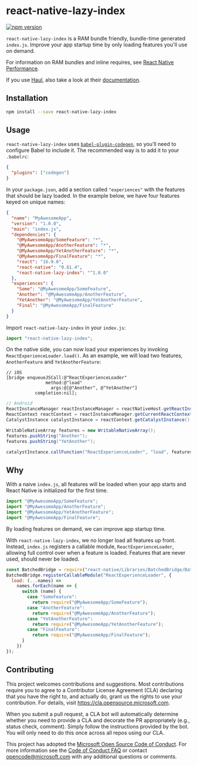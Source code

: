 # react-native-lazy-index

[![npm version](https://badge.fury.io/js/react-native-lazy-index.svg)](https://badge.fury.io/js/react-native-lazy-index)

`react-native-lazy-index` is a RAM bundle friendly, bundle-time generated
`index.js`. Improve your app startup time by only loading features you'll use on
demand.

For information on RAM bundles and inline requires, see
[React Native Performance](https://facebook.github.io/react-native/docs/performance#ram-bundles-inline-requires).

If you use [Haul](https://github.com/callstack/haul), also take a look at their
[documentation](https://github.com/callstack/haul/blob/2c68e97766f9f6c2632c46e40631bd7aaacdc75b/docs/CLI%20Commands.md#haul-ram-bundle).

## Installation

```sh
npm install --save react-native-lazy-index
```

## Usage

`react-native-lazy-index` uses
[`babel-plugin-codegen`](https://github.com/kentcdodds/babel-plugin-codegen#configure-with-babel),
so you'll need to configure Babel to include it. The recommended way is to add
it to your `.babelrc`:

```json
{
  "plugins": ["codegen"]
}
```

In your `package.json`, add a section called `"experiences"` with the features
that should be lazy loaded. In the example below, we have four features keyed on
unique names:

```json
{
  "name": "MyAwesomeApp",
  "version": "1.0.0",
  "main": "index.js",
  "dependencies": {
    "@MyAwesomeApp/SomeFeature": "*",
    "@MyAwesomeApp/AnotherFeature": "*",
    "@MyAwesomeApp/YetAnotherFeature": "*",
    "@MyAwesomeApp/FinalFeature": "*",
    "react": "16.9.0",
    "react-native": "0.61.4",
    "react-native-lazy-index": "^1.0.0"
  },
  "experiences": {
    "Some": "@MyAwesomeApp/SomeFeature",
    "Another": "@MyAwesomeApp/AnotherFeature",
    "YetAnother": "@MyAwesomeApp/YetAnotherFeature",
    "Final": "@MyAwesomeApp/FinalFeature"
  }
}
```

Import `react-native-lazy-index` in your `index.js`:

```js
import "react-native-lazy-index";
```

On the native side, you can now load your experiences by invoking
`ReactExperienceLoader.load()`. As an example, we will load two features,
`AnotherFeature` and `YetAnotherFeature`:

```objc
// iOS
[bridge enqueueJSCall:@"ReactExperienceLoader"
               method:@"load"
                 args:@[@"Another", @"YetAnother"]
           completion:nil];
```

```java
// Android
ReactInstanceManager reactInstanceManager = reactNativeHost.getReactInstanceManager();
ReactContext reactContext = reactInstanceManager.getCurrentReactContext();
CatalystInstance catalystInstance = reactContext.getCatalystInstance();

WritableNativeArray features = new WritableNativeArray();
features.pushString("Another");
features.pushString("YetAnother");

catalystInstance.callFunction("ReactExperienceLoader", "load", features);
```

## Why

With a naive `index.js`, all features will be loaded when your app starts and
React Native is initialized for the first time.

```js
import "@MyAwesomeApp/SomeFeature";
import "@MyAwesomeApp/AnotherFeature";
import "@MyAwesomeApp/YetAnotherFeature";
import "@MyAwesomeApp/FinalFeature";
```

By loading features on demand, we can improve app startup time.

With `react-native-lazy-index`, we no longer load all features up front.
Instead, `index.js` registers a callable module, `ReactExperienceLoader`,
allowing full control over when a feature is loaded. Features that are never
used, should never be loaded.

```js
const BatchedBridge = require("react-native/Libraries/BatchedBridge/BatchedBridge");
BatchedBridge.registerCallableModule("ReactExperienceLoader", {
  load: (...names) =>
    names.forEach(name => {
      switch (name) {
        case "SomeFeature":
          return require("@MyAwesomeApp/SomeFeature");
        case "AnotherFeature":
          return require("@MyAwesomeApp/AnotherFeature");
        case "YetAnotherFeature":
          return require("@MyAwesomeApp/YetAnotherFeature");
        case "FinalFeature":
          return require("@MyAwesomeApp/FinalFeature");
      }
    })
});
```

## Contributing

This project welcomes contributions and suggestions. Most contributions require
you to agree to a Contributor License Agreement (CLA) declaring that you have
the right to, and actually do, grant us the rights to use your contribution. For
details, visit https://cla.opensource.microsoft.com.

When you submit a pull request, a CLA bot will automatically determine whether
you need to provide a CLA and decorate the PR appropriately (e.g., status check,
comment). Simply follow the instructions provided by the bot. You will only need
to do this once across all repos using our CLA.

This project has adopted the
[Microsoft Open Source Code of Conduct](https://opensource.microsoft.com/codeofconduct/).
For more information see the
[Code of Conduct FAQ](https://opensource.microsoft.com/codeofconduct/faq/) or
contact [opencode@microsoft.com](mailto:opencode@microsoft.com) with any
additional questions or comments.
